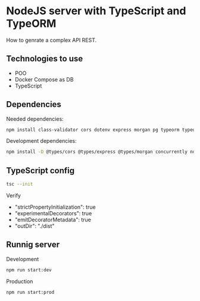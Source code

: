 
# NodeJS server with TypeScript and TypeORM

 How to genrate a complex API REST.

## Technologies to use

- POO
- Docker Compose as DB
- TypeScript

## Dependencies

Needed dependencies:

```bash
npm install class-validator cors dotenv express morgan pg typeorm typeorm-naming-strategies typescript
```

Development dependencies:

```bash
npm install -D @types/cors @types/express @types/morgan concurrently nodemon
```

## TypeScript config

```bash
tsc --init
```

Verify

- "strictPropertyInitialization": true
- "experimentalDecorators": true
- "emitDecoratorMetadata": true
- "outDir": "./dist"

## Runnig server

Development

```bash
npm run start:dev
```

Production

```bash
npm run start:prod
```

